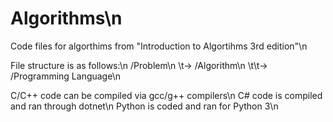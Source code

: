 # Algorithms\n
Code files for algorthims from "Introduction to Algortihms 3rd edition"\n

File structure is as follows:\n
/Problem\n
\t-> /Algorithm\n
\t\t->  /Programming Language\n
  
C/C++ code can be compiled via gcc/g++ compilers\n
C# code is compiled and ran through dotnet\n
Python is coded and ran for Python 3\n

